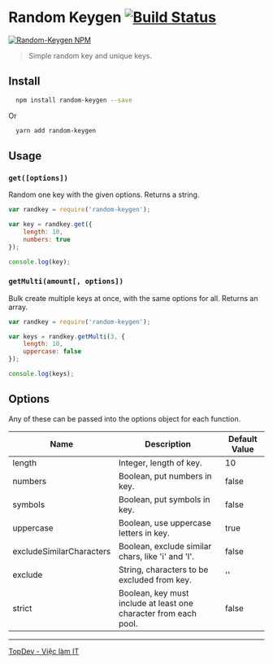 # Random Keygen [![Build Status](https://travis-ci.org/vietdien2005/random-keygen.svg?branch=master)](https://travis-ci.org/vietdien2005/random-keygen)

[![Random-Keygen NPM](https://nodei.co/npm/random-keygen.png?downloads=true&downloadRank=true)](http://npmjs.org/package/random-keygen)

> Simple random key and unique keys.

## Install

```bash
  npm install random-keygen --save
```

Or 

```bash
  yarn add random-keygen
```

## Usage

### `get([options])`

Random one key with the given options. Returns a string.

```javascript
var randkey = require('random-keygen');

var key = randkey.get({
    length: 10,
    numbers: true
});

console.log(key);
```

### `getMulti(amount[, options])`

Bulk create multiple keys at once, with the same options for all. Returns an array.

```javascript
var randkey = require('random-keygen');

var keys = randkey.getMulti(3, {
    length: 10,
    uppercase: false
});

console.log(keys);
```

## Options

Any of these can be passed into the options object for each function.

|            Name          |                  Description                        | Default Value |
|--------------------------|-----------------------------------------------------|---------------|
| length                   | Integer, length of key.                        |       10      |
| numbers                  | Boolean, put numbers in key.                   |     false     |
| symbols                  | Boolean, put symbols in key.                   |     false     |
| uppercase                | Boolean, use uppercase letters in key.         |      true     |
| excludeSimilarCharacters | Boolean, exclude similar chars, like 'i' and 'l'.   |     false     |
| exclude                  | String, characters to be excluded from key.    |       ''      |
| strict                   | Boolean, key must include at least one character from each pool. |     false     |

---

[TopDev - Việc làm IT](https://topdev.vn/viec-lam-it)
